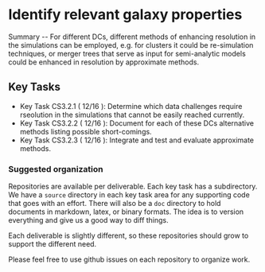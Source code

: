#  Identify relevant galaxy properties

Summary -- For different DCs, different methods of enhancing resolution in the simulations can be employed,
e.g. for clusters it could be re-simulation techniques, or merger trees that serve as input for semi-analytic
models could be enhanced in resolution by approximate methods.

## Key Tasks
* Key Task CS3.2.1 ( 12/16 ): Determine which data challenges require rseolution in the simulations that cannot
be easily reached currently.
* Key Task CS3.2.2 ( 12/16 ): Document for each of these DCs alternative methods listing possible short-comings.
* Key Task CS3.2.3 ( 12/16 ): Integrate and test and evaluate approximate methods.

### Suggested organization
Repositories are available per deliverable.  Each key task has a subdirectory.
We have a `source` directory in each key task area for any supporting
code that goes with an effort.  There will also be a `doc` directory to hold documents in markdown,
latex, or binary formats.  The idea is to version everything and give us a good way to diff things.

Each deliverable is slightly different, so these repositories should grow to support the different need.

Please feel free to use github issues on each repository to organize work.
